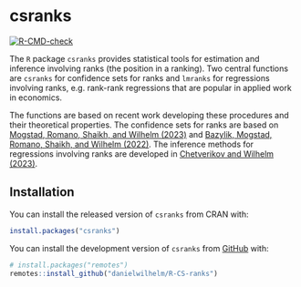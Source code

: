 
<!-- README.md is generated from README.Rmd. Please edit that file -->

# csranks

<!-- badges: start -->

[![R-CMD-check](https://github.com/danielwilhelm/R-CS-ranks/actions/workflows/R-CMD-check.yaml/badge.svg)](https://github.com/danielwilhelm/R-CS-ranks/actions/workflows/R-CMD-check.yaml)
<!-- badges: end -->

The `R` package `csranks` provides statistical tools for estimation and
inference involving ranks (the position in a ranking). Two central
functions are `csranks` for confidence sets for ranks and `lmranks` for
regressions involving ranks, e.g. rank-rank regressions that are popular
in applied work in economics.

The functions are based on recent work developing these procedures and
their theoretical properties. The confidence sets for ranks are based on
[Mogstad, Romano, Shaikh, and Wilhelm
(2023)](https://doi.org/10.1093/restud/rdad006) and [Bazylik, Mogstad,
Romano, Shaikh, and Wilhelm
(2022)](https://dwilhelm.userweb.mwn.de/papers/cwp4021.pdf). The
inference methods for regressions involving ranks are developed in
[Chetverikov and Wilhelm (2023)](https://arxiv.org/pdf/2310.15512).

## Installation

You can install the released version of `csranks` from CRAN with:

``` r
install.packages("csranks")
```

You can install the development version of `csranks` from
[GitHub](https://github.com/) with:

``` r
# install.packages("remotes")
remotes::install_github("danielwilhelm/R-CS-ranks")
```
